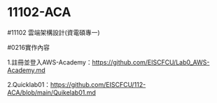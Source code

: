 # 11102-ACA


#11102 雲端架構設計(資電碩專一)

#0216實作內容

1.註冊並登入AWS-Academy：https://github.com/EISCFCU/Lab0_AWS-Academy.md

2.Quicklab01：https://github.com/EISCFCU/112-ACA/blob/main/Quikelab01.md
